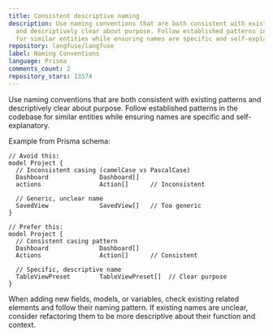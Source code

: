 ```yaml
---
title: Consistent descriptive naming
description: Use naming conventions that are both consistent with existing patterns
  and descriptively clear about purpose. Follow established patterns in the codebase
  for similar entities while ensuring names are specific and self-explanatory.
repository: langfuse/langfuse
label: Naming Conventions
language: Prisma
comments_count: 2
repository_stars: 13574
---
```


Use naming conventions that are both consistent with existing patterns and descriptively clear about purpose. Follow established patterns in the codebase for similar entities while ensuring names are specific and self-explanatory.

Example from Prisma schema:
```
// Avoid this:
model Project {
  // Inconsistent casing (camelCase vs PascalCase)
  Dashboard              Dashboard[]
  actions                Action[]      // Inconsistent
  
  // Generic, unclear name
  SavedView              SavedView[]   // Too generic
}

// Prefer this:
model Project {
  // Consistent casing pattern
  Dashboard              Dashboard[]
  Actions                Action[]      // Consistent
  
  // Specific, descriptive name
  TableViewPreset        TableViewPreset[]  // Clear purpose
}
```

When adding new fields, models, or variables, check existing related elements and follow their naming pattern. If existing names are unclear, consider refactoring them to be more descriptive about their function and context.